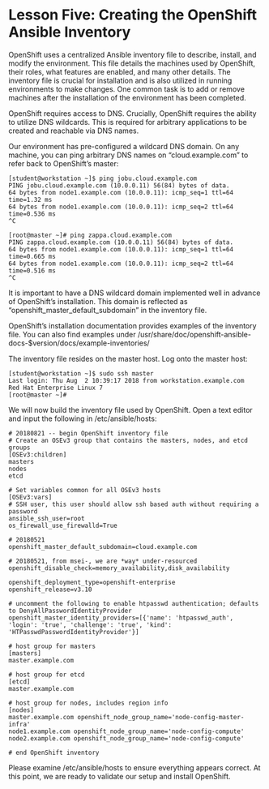 # Lesson Five: Creating the OpenShift Ansible Inventory

OpenShift uses a centralized Ansible inventory file to describe, install, and modify the environment. This file details the machines used by OpenShift, their roles, what features are enabled, and many other details. The inventory file is crucial for installation and is also utilized in running environments to make changes. One common task is to add or remove machines after the installation of the environment has been completed.

OpenShift requires access to DNS. Crucially, OpenShift requires the ability to utilize DNS wildcards. This is required for arbitrary applications to be created and reachable via DNS names. 

Our environment has pre-configured a wildcard DNS domain. On any machine, you can ping arbitrary DNS names on “cloud.example.com” to refer back to OpenShift’s master:
```
[student@workstation ~]$ ping jobu.cloud.example.com
PING jobu.cloud.example.com (10.0.0.11) 56(84) bytes of data.
64 bytes from node1.example.com (10.0.0.11): icmp_seq=1 ttl=64 time=1.32 ms
64 bytes from node1.example.com (10.0.0.11): icmp_seq=2 ttl=64 time=0.536 ms
^C

[root@master ~]# ping zappa.cloud.example.com
PING zappa.cloud.example.com (10.0.0.11) 56(84) bytes of data.
64 bytes from node1.example.com (10.0.0.11): icmp_seq=1 ttl=64 time=0.665 ms
64 bytes from node1.example.com (10.0.0.11): icmp_seq=2 ttl=64 time=0.516 ms
^C
```
It is important to have a DNS wildcard domain implemented well in advance of OpenShift’s installation. This domain is reflected as “openshift_master_default_subdomain” in the inventory file.

OpenShift’s installation documentation provides examples of the inventory file. You can also find examples under /usr/share/doc/openshift-ansible-docs-$version/docs/example-inventories/

The inventory file resides on the master host. Log onto the master host:
```
[student@workstation ~]$ sudo ssh master
Last login: Thu Aug  2 10:39:17 2018 from workstation.example.com
Red Hat Enterprise Linux 7
[root@master ~]#
```
We will now build the inventory file used by OpenShift. Open a text editor and input the following in /etc/ansible/hosts:
```
# 20180821 -- begin OpenShift inventory file
# Create an OSEv3 group that contains the masters, nodes, and etcd groups
[OSEv3:children]
masters
nodes
etcd

# Set variables common for all OSEv3 hosts
[OSEv3:vars]
# SSH user, this user should allow ssh based auth without requiring a password
ansible_ssh_user=root
os_firewall_use_firewalld=True

# 20180521
openshift_master_default_subdomain=cloud.example.com

# 20180521, from msei-, we are *way* under-resourced
openshift_disable_check=memory_availability,disk_availability

openshift_deployment_type=openshift-enterprise
openshift_release=v3.10

# uncomment the following to enable htpasswd authentication; defaults to DenyAllPasswordIdentityProvider
openshift_master_identity_providers=[{'name': 'htpasswd_auth', 'login': 'true', 'challenge': 'true', 'kind': 'HTPasswdPasswordIdentityProvider'}]

# host group for masters
[masters]
master.example.com

# host group for etcd
[etcd]
master.example.com

# host group for nodes, includes region info
[nodes]
master.example.com openshift_node_group_name='node-config-master-infra'
node1.example.com openshift_node_group_name='node-config-compute'
node2.example.com openshift_node_group_name='node-config-compute'

# end OpenShift inventory
```

Please examine /etc/ansible/hosts to ensure everything appears correct. At this point, we are ready to validate our setup and install OpenShift.
